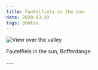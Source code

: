 ```yaml
---
title: Fautelfiels in the sun
date: 2020-03-20
tags: photos
---
```

<p><img src="/assets/images/20200319_173519.jpg" alt="View over the valley" /></p>
<p>Fautelfiels in the sun, Bofferdange.</p>
---
